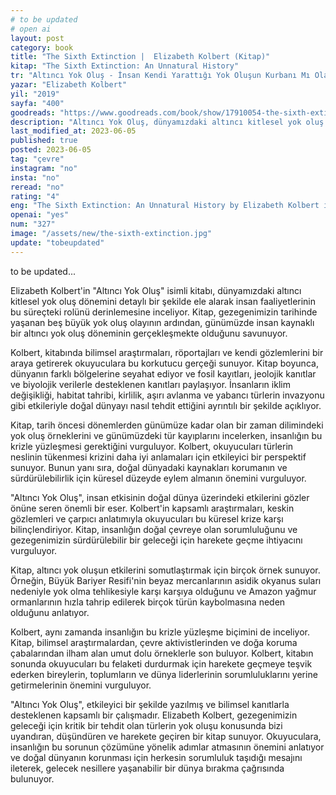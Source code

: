 ```yaml
---
# to be updated
# open ai
layout: post
category: book
title: "The Sixth Extinction |  Elizabeth Kolbert (Kitap)"
kitap: "The Sixth Extinction: An Unnatural History"
tr: "Altıncı Yok Oluş - İnsan Kendi Yarattığı Yok Oluşun Kurbanı Mı Olacak?"
yazar: "Elizabeth Kolbert"
yil: "2019"
sayfa: "400"
goodreads: "https://www.goodreads.com/book/show/17910054-the-sixth-extinction"
description: "Altıncı Yok Oluş, dünyamızdaki altıncı kitlesel yok oluş dönemini detaylı bir şekilde ele alarak insan faaliyetlerinin bu süreçteki rolünü derinlemesine inceliyor."
last_modified_at: 2023-06-05
published: true
posted: 2023-06-05
tag: "çevre"
instagram: "no"
insta: "no"
reread: "no"
rating: "4"
eng: "The Sixth Extinction: An Unnatural History by Elizabeth Kolbert is a compelling exploration of the ongoing mass extinction event caused by human activities. Through thorough research and vivid storytelling, Kolbert highlights the devastating impact of climate change, habitat destruction, and other factors on Earth's biodiversity. Urging readers to take action, the book serves as a poignant reminder of our responsibility to protect the planet and its diverse species."
openai: "yes"
num: "327"
image: "/assets/new/the-sixth-extinction.jpg"
update: "tobeupdated"
---
```


to be updated...

Elizabeth Kolbert'in "Altıncı Yok Oluş" isimli kitabı, dünyamızdaki altıncı kitlesel yok oluş dönemini detaylı bir şekilde ele alarak insan faaliyetlerinin bu süreçteki rolünü derinlemesine inceliyor. Kitap, gezegenimizin tarihinde yaşanan beş büyük yok oluş olayının ardından, günümüzde insan kaynaklı bir altıncı yok oluş döneminin gerçekleşmekte olduğunu savunuyor.

Kolbert, kitabında bilimsel araştırmaları, röportajları ve kendi gözlemlerini bir araya getirerek okuyuculara bu korkutucu gerçeği sunuyor. Kitap boyunca, dünyanın farklı bölgelerine seyahat ediyor ve fosil kayıtları, jeolojik kanıtlar ve biyolojik verilerle desteklenen kanıtları paylaşıyor. İnsanların iklim değişikliği, habitat tahribi, kirlilik, aşırı avlanma ve yabancı türlerin invazyonu gibi etkileriyle doğal dünyayı nasıl tehdit ettiğini ayrıntılı bir şekilde açıklıyor.

Kitap, tarih öncesi dönemlerden günümüze kadar olan bir zaman dilimindeki yok oluş örneklerini ve günümüzdeki tür kayıplarını incelerken, insanlığın bu krizle yüzleşmesi gerektiğini vurguluyor. Kolbert, okuyucuları türlerin neslinin tükenmesi krizini daha iyi anlamaları için etkileyici bir perspektif sunuyor. Bunun yanı sıra, doğal dünyadaki kaynakları korumanın ve sürdürülebilirlik için küresel düzeyde eylem almanın önemini vurguluyor.

"Altıncı Yok Oluş", insan etkisinin doğal dünya üzerindeki etkilerini gözler önüne seren önemli bir eser. Kolbert'in kapsamlı araştırmaları, keskin gözlemleri ve çarpıcı anlatımıyla okuyucuları bu küresel krize karşı bilinçlendiriyor. Kitap, insanlığın doğal çevreye olan sorumluluğunu ve gezegenimizin sürdürülebilir bir geleceği için harekete geçme ihtiyacını vurguluyor.

Kitap, altıncı yok oluşun etkilerini somutlaştırmak için birçok örnek sunuyor. Örneğin, Büyük Bariyer Resifi'nin beyaz mercanlarının asidik okyanus suları nedeniyle yok olma tehlikesiyle karşı karşıya olduğunu ve Amazon yağmur ormanlarının hızla tahrip edilerek birçok türün kaybolmasına neden olduğunu anlatıyor.

Kolbert, aynı zamanda insanlığın bu krizle yüzleşme biçimini de inceliyor. Kitap, bilimsel araştırmalardan, çevre aktivistlerinden ve doğa koruma çabalarından ilham alan umut dolu örneklerle son buluyor. Kolbert, kitabın sonunda okuyucuları bu felaketi durdurmak için harekete geçmeye teşvik ederken bireylerin, toplumların ve dünya liderlerinin sorumluluklarını yerine getirmelerinin önemini vurguluyor.

"Altıncı Yok Oluş", etkileyici bir şekilde yazılmış ve bilimsel kanıtlarla desteklenen kapsamlı bir çalışmadır. Elizabeth Kolbert, gezegenimizin geleceği için kritik bir tehdit olan türlerin yok oluşu konusunda bizi uyandıran, düşündüren ve harekete geçiren bir kitap sunuyor. Okuyuculara, insanlığın bu sorunun çözümüne yönelik adımlar atmasının önemini anlatıyor ve doğal dünyanın korunması için herkesin sorumluluk taşıdığı mesajını ileterek, gelecek nesillere yaşanabilir bir dünya bırakma çağrısında bulunuyor.
